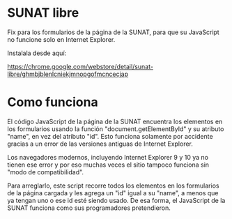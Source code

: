 
# SUNAT libre

Fix para los formularios de la página de la SUNAT, para que su JavaScript no funcione solo en Internet Explorer.

Instalala desde aquí:

https://chrome.google.com/webstore/detail/sunat-libre/ghmbjblenlcniekjmnopgofmcncecjap


# Como funciona

El código JavaScript de la página de la SUNAT encuentra los elementos en los formularios usando la función "document.getElementById" y su atributo "name", en vez del atributo "id". Esto funciona solamente por accidente gracias a un error de las versiones antiguas de Internet Explorer.

Los navegadores modernos, incluyendo Internet Explorer 9 y 10 ya no tienen ese error y por eso muchas veces el sitio tampoco funciona sin "modo de compatibilidad".

Para arreglarlo, este script recorre todos los elementos en los formularios de la página cargada y les agrega un "id" igual a su "name", a menos que ya tengan uno o ese id esté siendo usado. De esa forma, el JavaScript de la SUNAT funciona como sus programadores pretendieron.
